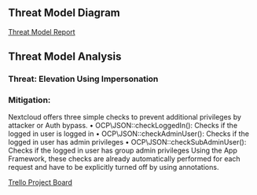 
## Threat Model Diagram
[Threat Model Report](http://htmlpreview.github.com/?https://github.com/iambst/CYBR8420_Titans_SA_Project/blob/master/Threat_Modeling/Threat_Report_R1.htm)

## Threat Model Analysis
### Threat: Elevation Using Impersonation
### Mitigation:
Nextcloud offers three simple checks to prevent additional privileges by attacker or Auth bypass.
•	OCP\JSON::checkLoggedIn(): Checks if the logged in user is logged in
•	OCP\JSON::checkAdminUser(): Checks if the logged in user has admin privileges
•	OCP\JSON::checkSubAdminUser(): Checks if the logged in user has group admin privileges
Using the App Framework, these checks are already automatically performed for each request and have to be explicitly turned off by using annotations.




[Trello Project Board](https://trello.com/b/PG39aw1z/sa-project-task-4-threat-modeling)
